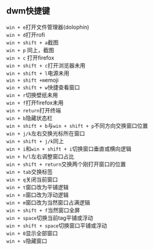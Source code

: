 ## dwm快捷键
`win + e`打开文件管理器(dolophin)  
`win + d`打开rofi  
`win + shift + a`截图   
`win + p` 同上，截图  
`win + c` 打开firefox  
`win + shift + c`打开浏览器未用  
`win + shift + l`电源未用  
`win + shift +m`emoji  
`win + shift + w`快捷查看窗口  
`win + r`切换壁纸未用  
`win + f`打开firefox未用  
`win + return`打开终端  
`win + b`隐藏状态栏  
`win + shift + b`与`win + shift + p`不同方向交换窗口位置  
`win + j/k`左右交换光标所在窗口  
`win + shift + j/k`同上  
`win + i`和`win + shift + i`切换窗口垂直或横向逻辑  
`win + h/l`左右调整窗口占比  
`win + shift + return`交换两个刚打开窗口的位置  
`win + tab`交换标签  
`win + q`关闭当前窗口  
`win + t`窗口改为平铺逻辑  
`win + n`窗口改为浮动逻辑  
`win + m`窗口改为当然窗口占满逻辑  
`win + shift + f`当然窗口全屏  
`win + space`切换当前tag平铺或浮动  
`win + shift + space`切换窗口平铺或浮动  
`win + 0`显示全部窗口  
`win + v`隐藏窗口  

